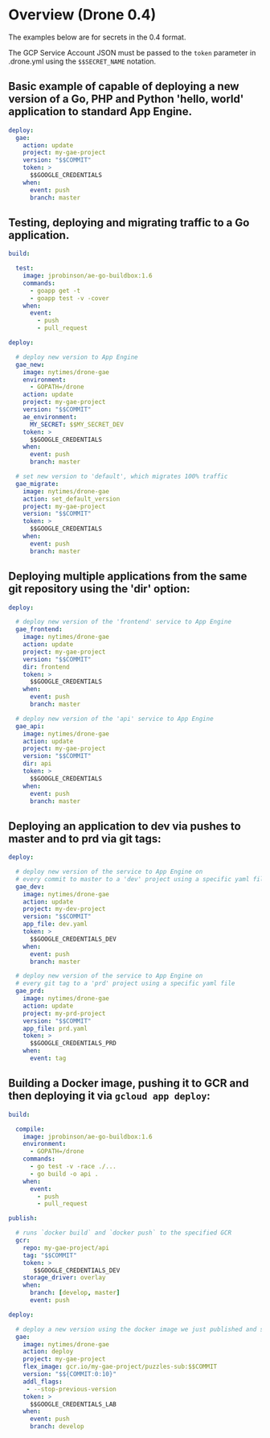 # Overview (Drone 0.4)

The examples below are for secrets in the 0.4 format.

The GCP Service Account JSON must be passed to the `token` parameter in .drone.yml using the `$$SECRET_NAME` notation.

## Basic example of capable of deploying a new version of a Go, PHP and Python 'hello, world' application to standard App Engine.

```yml
deploy:
  gae:
    action: update
    project: my-gae-project
    version: "$$COMMIT"
    token: >
      $$GOOGLE_CREDENTIALS
    when:
      event: push
      branch: master
```

## Testing, deploying and migrating traffic to a Go application.

```yml
build:

  test:
    image: jprobinson/ae-go-buildbox:1.6
    commands:
      - goapp get -t
      - goapp test -v -cover
    when:
      event:
        - push
        - pull_request

deploy:

  # deploy new version to App Engine
  gae_new:
    image: nytimes/drone-gae
    environment:
      - GOPATH=/drone
    action: update
    project: my-gae-project
    version: "$$COMMIT"
    ae_environment:
      MY_SECRET: $$MY_SECRET_DEV
    token: >
      $$GOOGLE_CREDENTIALS
    when:
      event: push
      branch: master

  # set new version to 'default', which migrates 100% traffic
  gae_migrate:
    image: nytimes/drone-gae
    action: set_default_version
    project: my-gae-project
    version: "$$COMMIT"
    token: >
      $$GOOGLE_CREDENTIALS
    when:
      event: push
      branch: master
```

## Deploying multiple applications from the same git repository using the 'dir' option:

```yml
deploy:

  # deploy new version of the 'frontend' service to App Engine
  gae_frontend:
    image: nytimes/drone-gae
    action: update
    project: my-gae-project
    version: "$$COMMIT"
    dir: frontend
    token: >
      $$GOOGLE_CREDENTIALS
    when:
      event: push
      branch: master

  # deploy new version of the 'api' service to App Engine
  gae_api:
    image: nytimes/drone-gae
    action: update
    project: my-gae-project
    version: "$$COMMIT"
    dir: api
    token: >
      $$GOOGLE_CREDENTIALS
    when:
      event: push
      branch: master
```

## Deploying an application to dev via pushes to master and to prd via git tags:

```yml
deploy:

  # deploy new version of the service to App Engine on
  # every commit to master to a 'dev' project using a specific yaml file
  gae_dev:
    image: nytimes/drone-gae
    action: update
    project: my-dev-project
    version: "$$COMMIT"
    app_file: dev.yaml
    token: >
      $$GOOGLE_CREDENTIALS_DEV
    when:
      event: push
      branch: master

  # deploy new version of the service to App Engine on
  # every git tag to a 'prd' project using a specific yaml file
  gae_prd:
    image: nytimes/drone-gae
    action: update
    project: my-prd-project
    version: "$$COMMIT"
    app_file: prd.yaml
    token: >
      $$GOOGLE_CREDENTIALS_PRD
    when:
      event: tag
```

## Building a Docker image, pushing it to GCR and then deploying it via `gcloud app deploy`:

```yml
build:

  compile:
    image: jprobinson/ae-go-buildbox:1.6
    environment:
      - GOPATH=/drone
    commands:
      - go test -v -race ./...
      - go build -o api .
    when:
      event:
        - push
        - pull_request

publish:

  # runs `docker build` and `docker push` to the specified GCR
  gcr:
    repo: my-gae-project/api
    tag: "$$COMMIT"
    token: >
       $$GOOGLE_CREDENTIALS_DEV
    storage_driver: overlay
    when:
      branch: [develop, master]
      event: push

deploy:

  # deploy a new version using the docker image we just published and stop any previous versions when complete
  gae:
    image: nytimes/drone-gae
    action: deploy
    project: my-gae-project
    flex_image: gcr.io/my-gae-project/puzzles-sub:$$COMMIT
    version: "$${COMMIT:0:10}"
    addl_flags:
     - --stop-previous-version
    token: >
      $$GOOGLE_CREDENTIALS_LAB
    when:
      event: push
      branch: develop
```
